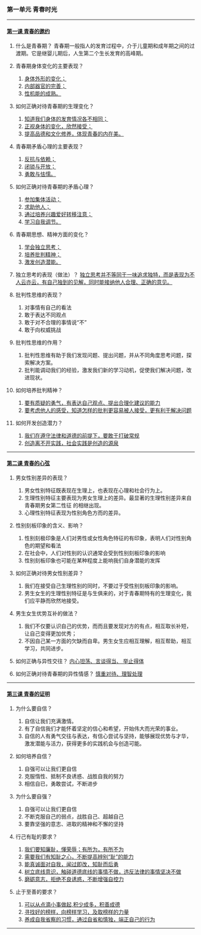 ### 第一单元 青春时光

---

#### [第一课 青春的邀约](./%E7%AC%AC%E4%B8%80%E8%AF%BE%20%E9%9D%92%E6%98%A5%E7%9A%84%E9%82%80%E7%BA%A6)

1. 什么是青春期？ 青春期一般指人的发育过程中，介于儿童期和成年期之间的过渡期。它是继婴儿期后，人生第二个生长发育的高峰期。

2. 青春期身体变化的主要表现？
    1. <u>身体外形的变化；</u>
    2. <u>内部器官的完善；</u>
    3. <u>性机能的成熟。</u>

3. 如何正确对待青春期的生理变化？
    1. <u>知道我们身体的发育情况各不相同；</u>
    2. <u>正视身体的变化，欣然接受；</u>
    3. <u>提高品德和文化修养，体现青春的内在美。</u>

4. 青春期矛盾心理的主要表现？
    1. <u>反抗与依赖；</u>
    2. <u>闭锁与开放；</u>
    3. <u>勇敢与怯懦。</u>

5. 如何正确对待青春期的矛盾心理？
    1. <u>参加集体活动；</u>
    2. <u>求助他人；</u>
    3. <u>通过培养兴趣爱好转移注意；</u>
    4. <u>学习自我调节。</u>

6. 青春期思想、精神方面的变化？
    1. <u>学会独立思考；</u>
    2. <u>培养批判精神；</u>
    3. <u>激发创造潜能。</u>

7. 独立思考的表现（做法）？ <u>独立思考并不等同于一味追求独特，而是表现为不人云亦云，有自己独到的见解，同时能接纳他人合理、正确的意见。</u>

8. 批判性思维的表现？
    1. 对事情有自己的看法
    2. 敢于表达不同观点
    3. 敢于对不合理的事情说“不”
    4. 敢于向权威挑战

9. 批判性思维的作用？
    1. 批判性思维有助于我们发现问题、提出问题，并从不同角度思考问题，探索解决方案。
    2. 批判能调动我们的经验，激发我们新的学习动机，促使我们解决问题，改进现状。

10. 如何培养批判精神？
    1. <u>要有质疑的勇气，有表达自己观点、提出合理化建议的能力</u>
    2. <u>要考虑他人的感受，知道怎样的批判更容易被人接受，更有利于解决问题</u>

11. 如何开发创造潜力？
    1. <u>我们在遵守法律和道德的前提下，要敢于打破常规</u>
    2. <u>创造离不开实践，社会实践是创造的源泉</u>

---

#### [第二课 青春的心弦](./%E7%AC%AC%E4%BA%8C%E8%AF%BE%20%E9%9D%92%E6%98%A5%E7%9A%84%E5%BF%83%E5%BC%A6)

1. 男女性别差异的表现？
   1. 男女性别特征既表现在生理上，也表现在心理和社会行为上。
   2. 生理性别特征主要表现为男女生理上的差异。最显著的生理性别差异来自青春期男女第二性征 的相继出现。
   3. 心理性别特征表现为性别角色方而的差异。

2. 性别刻板印象的含义、影响？
   1. 性别刻极印象是人们对男性或女性角色特征的有印象，表明人们对性别角色的期望和看法
   2. 在社会中，人们对性别的认识通常会受到性别刻板印象的影响
   3. 性别刻板印象也可能在某种程度上能响我们自身潜能的发挥

3. 如何正确对待男女性别差异？
   1. 我们在接受自己生理性别的同时，不要过于受性别刻板印象的影响。
   2. 男生女生的生理性别特征是与生俱来的，对于青春期特有的生理变化，我们应平静而欣然地接受。

4. 男生女生优势互补的做法？
   1. 我们不仅要认识自己的优势，而而且要发现对方的有点，相互取长补短，让自己变得更加优秀；
   2. 不因自己某一方面的欠缺而自卑。男生女生应相互理解，相互帮助，相互学习，共同进步。

5. 如何正确与异性交往？ <u>内心坦荡、言谈得当、 举止得体</u>

6. 如何正确对待青春期的异性情感？ <u>慎重对待、理智处理</u>

---

#### [第三课 青春的证明](./%E7%AC%AC%E4%B8%89%E8%AF%BE%20%E9%9D%92%E6%98%A5%E7%9A%84%E8%AF%81%E6%98%8E)

1. 为什么要自信？
   1. 自信让我们充满激情。
   2. 有了自信我们才能怀着坚定的信心和希望，开始伟大而光荣的事业。
   3. 自信的人有勇气交往与表达，有信心尝试与坚持，能够展现优势与才华，激发潜能与活力，获得更多的实践机会与创造可能。

2. 如何培养自信？
   1. 自强可以让我们更自信
   2. 克服惰性、抵制不良诱惑、战胜自我的努力
   3. 相信自已，勇敢尝试，不断进步

3. 为什么要自强？
   1. 自强可以让我们更自信
   2. 不断克服自己的弱点，战胜自己、超越自己
   3. 要靠坚强的意志、进取的精神和不懈的坚持

4. 行己有耻的要求？
   1. <u>我们要知廉耻，懂荣辱；有所为，有所不为</u>
   2. <u>需要我们有知耻之心，不断提高辨别“耻”的能力</u>
   3. <u>能真诚面对自我，闻过即改，知耻而后勇</u>
   4. <u>树立底线意识，触碰道德底线的事情不做，违反法律的事情坚决不做</u>
   5. <u>磨砺意志，拒绝不良诱惑，不断增强自控力</u>

5. 止于至善的要求？
   1. <u>可以从点滴小事做起,积少成多，积善成德</u>
   2. <u>寻找好的榜样，向榜样学习，及取榜样的力量</u>
   3. <u>养成自我省察的习惯，通过自省和慎独，端正自己的行为</u>

---